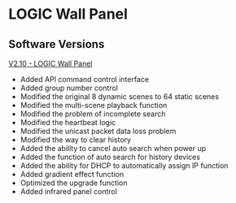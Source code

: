 # LOGIC Wall Panel

## Software Versions

[V2.10 - LOGIC Wall Panel](https://github.com/CHAUVET-ILUMINARC/LOGICWALLPANEL16PORT/blob/aa046f01243ce529efbda90263ebda137b82099e/Firmware/V2.10_240826.zip)
- Added API command control interface
- Added group number control
- Modified the original 8 dynamic scenes to 64 static scenes
- Modified the multi-scene playback function
- Modified the problem of incomplete search
- Modified the heartbeat logic
- Modified the unicast packet data loss problem
- Modified the way to clear history
- Added the ability to cancel auto search when power up
- Added the function of auto search for history devices
- Added the ability for DHCP to automatically assign IP function
- Added gradient effect function
- Optimized the upgrade function
- Added infrared panel control
